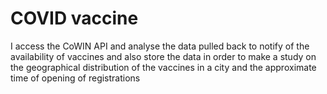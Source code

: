 # COVID vaccine

I access the CoWIN API and analyse the data pulled back to notify of the availability of vaccines and also store the data in order to make a study on the geographical distribution of the vaccines in a city and the approximate time of opening of registrations
